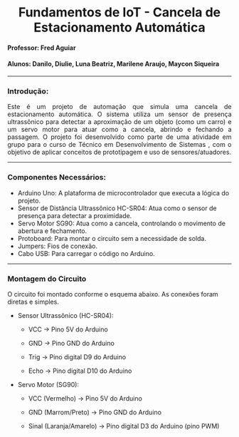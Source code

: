 <h1 align = center> Fundamentos de IoT - Cancela de Estacionamento Automática </h1>
<h4> Professor: Fred Aguiar </h4>
<h4> Alunos: Danilo, Diulie, Luna Beatriz, Marilene Araujo, Maycon Siqueira </h4>

<hr>
<h3> Introdução: </h3>

<p align="justify">
  Este é um projeto de automação que simula uma cancela de estacionamento automática. O sistema utiliza um sensor de presença ultrassônico para detectar a aproximação de um objeto (como um carro) e um servo motor para atuar como a cancela, abrindo e fechando a passagem. O projeto foi desenvolvido como parte de uma atividade em grupo para o curso de Técnico em Desenvolvimento de Sistemas , com o objetivo de aplicar conceitos de prototipagem e uso de sensores/atuadores.
  
<hr>
<h3> Componentes Necessários: </h3>

- Arduino Uno: A plataforma de microcontrolador que executa a lógica do projeto.
- Sensor de Distância Ultrassônico HC-SR04: Atua como o sensor de presença para detectar a proximidade.
- Servo Motor SG90: Atua como a cancela, controlando o movimento de abertura e fechamento.
- Protoboard: Para montar o circuito sem a necessidade de solda.
- Jumpers: Fios de conexão.
- Cabo USB: Para carregar o código no Arduino.
  
<hr>
<h3> Montagem do Circuito </h3> 

O circuito foi montado conforme o esquema abaixo. As conexões foram diretas e simples.

- Sensor Ultrassônico (HC-SR04):

   - VCC -> Pino 5V do Arduino

   - GND -> Pino GND do Arduino

   - Trig -> Pino digital D9 do Arduino

   - Echo -> Pino digital D10 do Arduino

- Servo Motor (SG90):

   - VCC (Vermelho) -> Pino 5V do Arduino

   - GND (Marrom/Preto) -> Pino GND do Arduino

   - Sinal (Laranja/Amarelo) -> Pino digital D3 do Arduino (pino PWM)
